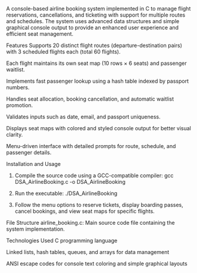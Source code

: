 A console-based airline booking system implemented in C to manage flight reservations, cancellations, and ticketing with support for multiple routes and schedules. The system uses advanced data structures and simple graphical console output to provide an enhanced user experience and efficient seat management.

Features
Supports 20 distinct flight routes (departure-destination pairs) with 3 scheduled flights each (total 60 flights).

Each flight maintains its own seat map (10 rows × 6 seats) and passenger waitlist.

Implements fast passenger lookup using a hash table indexed by passport numbers.

Handles seat allocation, booking cancellation, and automatic waitlist promotion.

Validates inputs such as date, email, and passport uniqueness.

Displays seat maps with colored and styled console output for better visual clarity.

Menu-driven interface with detailed prompts for route, schedule, and passenger details.

Installation and Usage
1. Compile the source code using a GCC-compatible compiler:
    gcc DSA_AirlineBooking.c -o DSA_AirlineBooking

2. Run the executable:
    ./DSA_AirlineBooking

3. Follow the menu options to reserve tickets, display boarding passes, cancel bookings, and view seat maps for specific flights.

File Structure
airline_booking.c: Main source code file containing the system implementation.

Technologies Used
C programming language

Linked lists, hash tables, queues, and arrays for data management

ANSI escape codes for console text coloring and simple graphical layouts
   
